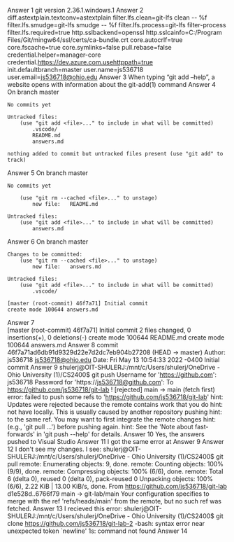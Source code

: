 Answer 1
    git version 2.36.1.windows.1
Answer 2
    diff.astextplain.textconv=astextplain
    filter.lfs.clean=git-lfs clean -- %f
    filter.lfs.smudge=git-lfs smudge -- %f
    filter.lfs.process=git-lfs filter-process
    filter.lfs.required=true
    http.sslbackend=openssl
    http.sslcainfo=C:/Program Files/Git/mingw64/ssl/certs/ca-bundle.crt
    core.autocrlf=true
    core.fscache=true
    core.symlinks=false
    pull.rebase=false
    credential.helper=manager-core
    credential.https://dev.azure.com.usehttppath=true
    init.defaultbranch=master
    user.name=js536718
    user.email=js536718@ohio.edu
Answer 3
        When typing “git add –help”, a website opens with information about the git-add(1) command
Answer 4        
        On branch master

    No commits yet

    Untracked files:
        (use "git add <file>..." to include in what will be committed)
            .vscode/
            README.md
            answers.md

    nothing added to commit but untracked files present (use "git add" to track)
Answer 5
       On branch master

    No commits yet

        (use "git rm --cached <file>..." to unstage)
            new file:   README.md

    Untracked files:
        (use "git add <file>..." to include in what will be committed)
            answers.md 
Answer 6
         On branch master

    Changes to be committed:
        (use "git rm --cached <file>..." to unstage)
            new file:   answers.md

    Untracked files:
        (use "git add <file>..." to include in what will be committed)
            .vscode/

    [master (root-commit) 46f7a71] Initial commit
    create mode 100644 answers.md  
Answer 7    
        [master (root-commit) 46f7a71] Initial commit
        2 files changed, 0 insertions(+), 0 deletions(-)
        create mode 100644 README.md
        create mode 100644 answers.md
Answer 8
    commit 46f7a71ad6db91d9329d22e7d2dc7eb904b27208 (HEAD -> master)
    Author: js536718 <js536718@ohio.edu>
    Date:   Fri May 13 10:54:33 2022 -0400
    Initial commit
Answer 9
    shulerj@OIT-SHULERJ:/mnt/c/Users/shulerj/OneDrive - Ohio University (1)/CS2400$ git push
    Username for 'https://github.com': js536718
    Password for 'https://js536718@github.com': 
    To https://github.com/js536718/git-lab
     ! [rejected]        main -> main (fetch first)
    error: failed to push some refs to 'https://github.com/js536718/git-lab'
    hint: Updates were rejected because the remote contains work that you do
    hint: not have locally. This is usually caused by another repository pushing
    hint: to the same ref. You may want to first integrate the remote changes
    hint: (e.g., 'git pull ...') before pushing again.
    hint: See the 'Note about fast-forwards' in 'git push --help' for details.
Answer 10
    Yes, the answers pushed to Visual Studio
Answer 11
    I got the same error at Answer 9
Answer 12
    I don't see my changes. I see:
    shulerj@OIT-SHULERJ:/mnt/c/Users/shulerj/OneDrive - Ohio University (1)/CS2400$ git pull
    remote: Enumerating objects: 9, done.
    remote: Counting objects: 100% (9/9), done.
    remote: Compressing objects: 100% (6/6), done.
    remote: Total 6 (delta 0), reused 0 (delta 0), pack-reused 0
    Unpacking objects: 100% (6/6), 2.22 KiB | 13.00 KiB/s, done.
    From https://github.com/js536718/git-lab
        d1e528d..6766f79  main       -> git-lab/main
    Your configuration specifies to merge with the ref 'refs/heads/main'
    from the remote, but no such ref was fetched.
Answer 13
    I recieved this error:
    shulerj@OIT-SHULERJ:/mnt/c/Users/shulerj/OneDrive - Ohio University (1)/CS2400$ git clone                    <https://github.com/js536718/git-lab-2>
    -bash: syntax error near unexpected token `newline'
    1s: command not found
Answer 14
    

